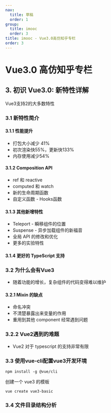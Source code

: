 ```yaml
---
nav:
  title: 草稿
  order: 1
group:
  title: imooc
  order: 3
title: imooc - Vue3.0高仿知乎专栏
order: 3
---
```


# Vue3.0 高仿知乎专栏

## 3. 初识 Vue3.0: 新特性详解

Vue3支持2的大多数特性

### 3.1 新特性简介

#### 3.1.1 性能提升

- 打包大小减少 41%
- 初次渲染快55%，更新快133%
- 内存使用减少54%

#### 3.1.2 Composition API

- ref 和 reactive
- computed 和 watch
- 新的生命周期函数
- 自定义函数 - Hooks函数

#### 3.1.3 其他新增特性

- Teleport - 瞬移组件的位置
- Suspense - 异步加载组件的新福音
- 全局 API 的修改和优化
- 更多的实验特性

#### 3.1.4 更好的 TypeScript 支持

### 3.2 为什么会有Vue3

- 随着功能的增长，复杂组件的代码变得难以维护

#### 3.2.1 Mixin 的缺点

- 命名冲突
- 不清楚暴露出来变量的作用
- 重用到其他 component 经常遇到问题

### 3.2.2 Vue2遇到的难题

- Vue2 对于 typescript 的支持非常有限

### 3.3 使用vue-cli配置vue3开发环境

```shell
npm install -g @vue/cli
```

创建一个 vue3 的模板

```shell
vue create vue3-basic
```

### 3.4 文件目录结构分析

